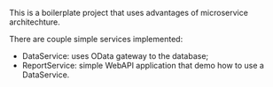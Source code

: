 This is a boilerplate project that uses advantages of microservice architechture.

There are couple simple services implemented: 
- DataService: uses OData gateway to the database;
- ReportService: simple WebAPI application that demo how to use a DataService.